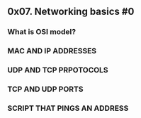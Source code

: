 ## 0x07. Networking basics #0
### What is OSI model?
### MAC AND IP ADDRESSES
### UDP AND TCP PRPOTOCOLS
### TCP AND UDP PORTS
### SCRIPT THAT PINGS AN ADDRESS
